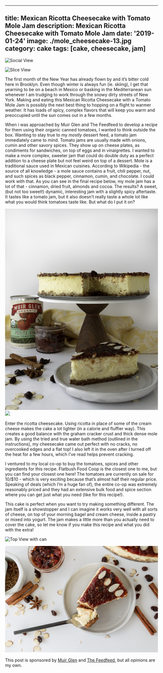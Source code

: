 ---
title: Mexican Ricotta Cheesecake with Tomato Mole Jam
description: Mexican Ricotta Cheesecake with Tomato Mole Jam
date: '2019-01-24'
image: ./mole_cheesecake-13.jpg
category: cake
tags: [cake, cheesecake, jam]
------

![Social View](./mole_cheesecake-13.jpg)

![Slice View](./mole_cheesecake-34.jpg)

<div class="body-text">

The first month of the New Year has already flown by and it’s bitter cold here in Brooklyn.  Even though winter is always fun (ie. skiing), I get that yearning to be on a beach in Mexico or basking in the Mediterranean sun whenever I am trudging to work through the snowy dirty streets of New York.  Making and eating this Mexican Ricotta Cheesecake with a Tomato Mole Jam is possibly the next best thing to hopping on a flight to warmer weather.  It has loads of spicy, complex flavors that will keep you warm and preoccupied until the sun comes out in a few months. 


When i was approached by Muir Glen and The Feedfeed to develop a recipe for them using their organic canned tomatoes, I wanted to think outside the box. Wanting to stay true to my *mostly* dessert feed, a tomato jam immediately came to mind. Tomato jams are usually made with onions, cumin and other savory spices. They show up on cheese plates, as condiments for sandwiches, on top of eggs and in vinaigrettes.  I wanted to make a more complex, sweeter jam that could do double duty as a perfect addition to a cheese plate but not feel weird on top of a dessert. Mole is a traditional sauce used in Mexican cuisines. According to Wikipedia - the source of all knowledge - a mole sauce contains a fruit, chili pepper, nut, and such spices as black pepper, cinnamon, cumin, and chocolate.  I could work with that. As you can see in the final recipe below, my mole jam has a lot of that - cinnamon, dried fruit, almonds and cocoa. The results? A sweet, (but not too sweet!) dynamic, interesting jam with a slightly spicy aftertaste.  It tastes like a tomato jam, but it also doesn’t really taste a whole lot like what you would think tomatoes taste like.  But what do I put it on? 
</div>

<div class="image-halfsize-container">
    <div class="image-halfsize">
        <img src="./mole_cheesecake-27.jpg" />
    </div>
    <div class="image-halfsize">
        <img src="./mole_cheesecake-16.jpg" />
    </div>
</div>

<div class="body-text">

Enter the ricotta cheesecake. Using ricotta in place of some of the cream cheese makes the cake a lot lighter (in a calorie and fluffier way). This creates a good balance with the graham cracker crust and thick dense mole jam.  By using the tried and true water bath method (outlined in the instructions), my cheesecake came out perfect with no cracks, no overcooked edges and a flat top!  I also left it in the oven after I turned off the heat for a few hours, which I’ve read helps prevent cracking.

I ventured to my local co-op to buy the tomatoes, spices and other ingredients for this recipe.  Flatbush Food Coop is the closest one to me, but you can find your closest one here! The tomatoes are currently on sale for 10/$10 - which is very exciting because that’s almost half their regular price. Speaking of deals (which I’m a huge fan of), the entire co-op was extremely reasonably priced and they had an extensive bulk food and spice section where you can get just what you need (like for this recipe!). 

This cake is perfect when you want to try making something different.  The jam itself is a showstopper and I can imagine it works very well with all sorts of cheese, on top of your morning bagel and cream cheese, inside a pastry or mixed into yogurt.   The jam makes a little more than you actually need to cover the cake, so let me know if you make this recipe and what you did with the extra!

</div>

![Top View with can](./mole_cheesecake-18.jpg)


![Slice with bite View](./mole_cheesecake-36.jpg)

This post is sponsored by [Muir Glen](https://www.muirglen.com/) and [The Feedfeed](https://thefeedfeed.com/), but all opinions are my own.